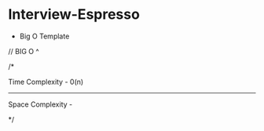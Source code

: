 # Interview-Espresso

* Big O Template

// BIG O ^ 

/* 

Time Complexity - 0(n)

-------------------------------------------

Space Complexity - 








*/

